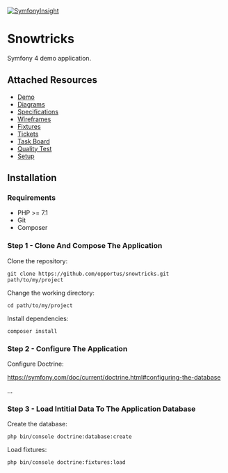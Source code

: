 [![SymfonyInsight](https://insight.symfony.com/projects/648e763e-751a-413e-9327-89bb416f83a3/big.svg)](https://insight.symfony.com/projects/648e763e-751a-413e-9327-89bb416f83a3)  
# Snowtricks

Symfony 4 demo application.

## Attached Resources

- [Demo](http://vps320850.ovh.net/snowtricks.com/public/index.php)
- [Diagrams](https://github.com/opportus/snowtricks/blob/master/conception/diagrams)
- [Specifications](https://github.com/opportus/snowtricks/blob/master/conception/specifications)
- [Wireframes](https://github.com/opportus/snowtricks/blob/master/conception/wireframes)
- [Fixtures](https://github.com/opportus/snowtricks/blob/master/src/DataFixtures)
- [Tickets](https://github.com/opportus/snowtricks/issues)
- [Task Board](https://github.com/opportus/snowtricks/projects/1)
- [Quality Test](https://insight.sensiolabs.com/projects/bb2ed0f1-32af-43ab-b550-efefdeb3cec6)
- [Setup](https://github.com/opportus/snowtricks/blob/master/README.md#installation)

## Installation

### Requirements

- PHP >= 7.1
- Git
- Composer

### Step 1 - Clone And Compose The Application

Clone the repository:
```shell
git clone https://github.com/opportus/snowtricks.git path/to/my/project
```

Change the working directory:
```shell
cd path/to/my/project
```

Install dependencies:
```shell
composer install
```

### Step 2 - Configure The Application

Configure Doctrine:

https://symfony.com/doc/current/doctrine.html#configuring-the-database

...

### Step 3 - Load Intitial Data To The Application Database

Create the database:
```shell
php bin/console doctrine:database:create
```

Load fixtures:
```shell
php bin/console doctrine:fixtures:load
```

